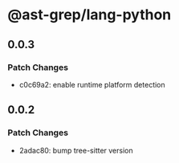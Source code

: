 # @ast-grep/lang-python

## 0.0.3

### Patch Changes

- c0c69a2: enable runtime platform detection

## 0.0.2

### Patch Changes

- 2adac80: bump tree-sitter version
